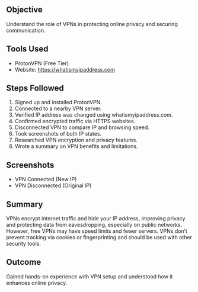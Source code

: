 ## Objective
Understand the role of VPNs in protecting online privacy and securing communication.

## Tools Used
- ProtonVPN (Free Tier)
- Website: https://whatismyipaddress.com

## Steps Followed
1. Signed up and installed ProtonVPN.
2. Connected to a nearby VPN server.
3. Verified IP address was changed using whatismyipaddress.com.
4. Confirmed encrypted traffic via HTTPS websites.
5. Disconnected VPN to compare IP and browsing speed.
6. Took screenshots of both IP states.
7. Researched VPN encryption and privacy features.
8. Wrote a summary on VPN benefits and limitations.

## Screenshots
- VPN Connected (New IP)
- VPN Disconnected (Original IP)

## Summary
VPNs encrypt internet traffic and hide your IP address, improving privacy and protecting data from eavesdropping, especially on public networks. However, free VPNs may have speed limits and fewer servers. VPNs don’t prevent tracking via cookies or fingerprinting and should be used with other security tools.

## Outcome
Gained hands-on experience with VPN setup and understood how it enhances online privacy.
